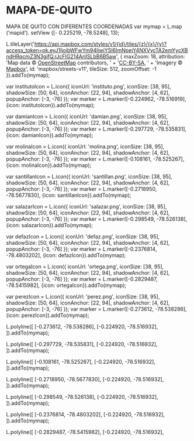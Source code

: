 # MAPA-DE-QUITO
MAPA DE QUITO CON DIFERENTES COORDENADAS
var mymap = L.map ('mapid'). setView ([- 0.225219, -78.5248], 13);

L.tileLayer('https://api.mapbox.com/styles/v1/{id}/tiles/{z}/{x}/{y}?access_token=pk.eyJ1IjoibWFwYm94IiwiYSI6ImNpejY4NXVycTA2emYycXBndHRqcmZ3N3gifQ.rJcFIG214AriISLbB6B5aw', {
	maxZoom: 18,
	attribution: 'Map data &copy; <a href="https://www.openstreetmap.org/">OpenStreetMap</a> contributors, ' +
		'<a href="https://creativecommons.org/licenses/by-sa/2.0/">CC-BY-SA</a>, ' +
		'Imagery © <a href="https://www.mapbox.com/">Mapbox</a>',
	id: 'mapbox/streets-v11',
	tileSize: 512,
	zoomOffset: -1
}).addTo(mymap);



var institutoIcon = L.icon({
    iconUrl: 'instituto.png',
    iconSize:     [38, 95], 
    shadowSize:   [50, 64], 
    iconAnchor:   [22, 94], 
    shadowAnchor: [4, 62], 
    popupAnchor:  [-3, -76] 
});
var marker = L.marker([-0.224962, -78.516919], {icon: institutoIcon}).addTo(mymap);

var damianIcon = L.icon({
    iconUrl: 'damian.png',
    iconSize:     [38, 95], 
    shadowSize:   [50, 64], 
    iconAnchor:   [22, 94], 
    shadowAnchor: [4, 62], 
    popupAnchor:  [-3, -76] 
});
var marker = L.marker([-0.297729, -78.535831], {icon: damianIcon}).addTo(mymap);

var molinaIcon = L.icon({
    iconUrl: 'molina.png',
    iconSize:     [38, 95], 
    shadowSize:   [50, 64], 
    iconAnchor:   [22, 94], 
    shadowAnchor: [4, 62], 
    popupAnchor:  [-3, -76] 
});
var marker = L.marker([-0.108161, -78.525267], {icon: molinaIcon}).addTo(mymap);

var santillanIcon = L.icon({
    iconUrl: 'santillan.png',
    iconSize:     [38, 95], 
    shadowSize:   [50, 64], 
    iconAnchor:   [22, 94], 
    shadowAnchor: [4, 62], 
    popupAnchor:  [-3, -76] 
});
var marker = L.marker([-0.2718950, -78.5677830], {icon: santillanIcon}).addTo(mymap);

var salazarIcon = L.icon({
    iconUrl: 'salazar.png',
    iconSize:     [38, 95], 
    shadowSize:   [50, 64], 
    iconAnchor:   [22, 94], 
    shadowAnchor: [4, 62], 
    popupAnchor:  [-3, -76] 
});
var marker = L.marker([-0.298549, -78.526138], {icon: salazarIcon}).addTo(mymap);

var defazIcon = L.icon({
    iconUrl: 'defaz.png',
    iconSize:     [38, 95], 
    shadowSize:   [50, 64], 
    iconAnchor:   [22, 94], 
    shadowAnchor: [4, 62], 
    popupAnchor:  [-3, -76] 
});
var marker = L.marker([-0.2376814, -78.4803202], {icon: defazIcon}).addTo(mymap);

var ortegaIcon = L.icon({
    iconUrl: 'ortega.png',
    iconSize:     [38, 95], 
    shadowSize:   [50, 64], 
    iconAnchor:   [22, 94], 
    shadowAnchor: [4, 62], 
    popupAnchor:  [-3, -76] 
});
var marker = L.marker([-0.2829487, -78.5415982], {icon: ortegaIcon}).addTo(mymap);

var perezIcon = L.icon({
    iconUrl: 'perez.png',
    iconSize:     [38, 95], 
    shadowSize:   [50, 64], 
    iconAnchor:   [22, 94], 
    shadowAnchor: [4, 62], 
    popupAnchor:  [-3, -76] 
});
var marker = L.marker([-0.273612, -78.538286], {icon: perezIcon}).addTo(mymap);


L.polyline([
	[-0.273612, -78.538286],
	[-0.224920, -78.516932],
]).addTo(mymap);

L.polyline([
	[-0.297729, -78.535831],
	[-0.224920, -78.516932],
]).addTo(mymap);

L.polyline([
	[-0.108161, -78.525267],
	[-0.224920, -78.516932],
]).addTo(mymap);

L.polyline([
	[-0.2718950, -78.5677830],
	[-0.224920, -78.516932],
]).addTo(mymap);

L.polyline([
	[-0.298549, -78.526138],
	[-0.224920, -78.516932],
]).addTo(mymap);

L.polyline([
	[-0.2376814, -78.4803202],
	[-0.224920, -78.516932],
]).addTo(mymap);

L.polyline([
	[-0.2829487, -78.5415982],
	[-0.224920, -78.516932],
